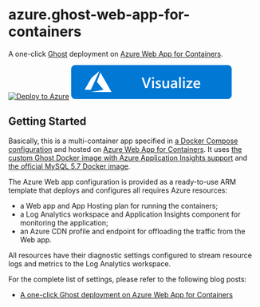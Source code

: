 # azure.ghost-web-app-for-containers

A one-click [Ghost](https://ghost.org/) deployment on [Azure Web App for Containers](https://azure.microsoft.com/en-us/services/app-service/containers/).

[![Deploy to Azure](https://aka.ms/deploytoazurebutton)](https://portal.azure.com/#create/Microsoft.Template/uri/https%3A%2F%2Fraw.githubusercontent.com%2Fandrewmatveychuk%2Fazure.ghost-web-app-for-containers%2Fmaster%2Fazuredeploy.json)  [![Visualize](https://raw.githubusercontent.com/Azure/azure-quickstart-templates/master/1-CONTRIBUTION-GUIDE/images/visualizebutton.svg?sanitize=true)](https://armviewer.azurewebsites.net/view?url=https%3A%2F%2Fraw.githubusercontent.com%2Fandrewmatveychuk%2Fazure.ghost-web-app-for-containers%2Fmaster%2Fazuredeploy.json)

## Getting Started

Basically, this is a multi-container app specified in [a Docker Compose configuration](https://github.com/andrewmatveychuk/azure.ghost-web-app-for-containers/blob/master/docker-compose.yml) and hosted on [Azure Web App for Containers](https://azure.microsoft.com/en-us/services/app-service/containers/). It uses [the custom Ghost Docker image with Azure Application Insights support](https://github.com/andrewmatveychuk/docker-ghost-ai) and [the official MySQL 5.7 Docker image](https://hub.docker.com/_/mysql).

The Azure Web app configuration is provided as a ready-to-use ARM template that deploys and configures all requires Azure resources:

* a Web app and App Hosting plan for running the containers;
* a Log Analytics workspace and Application Insights component for monitoring the application;
* an Azure CDN profile and endpoint for offloading the traffic from the Web app.

All resources have their diagnostic settings configured to stream resource logs and metrics to the Log Analytics workspace.

For the complete list of settings, please refer to the following blog posts:

* [A one-click Ghost deployment on Azure Web App for Containers](https://andrewmatveychuk.com/a-one-click-ghost-deployment-on-azure-web-app-for-containers/)
